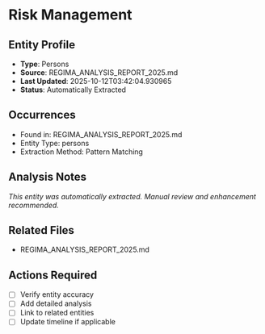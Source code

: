 # Risk Management

## Entity Profile
- **Type**: Persons
- **Source**: REGIMA_ANALYSIS_REPORT_2025.md
- **Last Updated**: 2025-10-12T03:42:04.930965
- **Status**: Automatically Extracted

## Occurrences
- Found in: REGIMA_ANALYSIS_REPORT_2025.md
- Entity Type: persons
- Extraction Method: Pattern Matching

## Analysis Notes
*This entity was automatically extracted. Manual review and enhancement recommended.*

## Related Files
- REGIMA_ANALYSIS_REPORT_2025.md

## Actions Required
- [ ] Verify entity accuracy
- [ ] Add detailed analysis
- [ ] Link to related entities
- [ ] Update timeline if applicable
